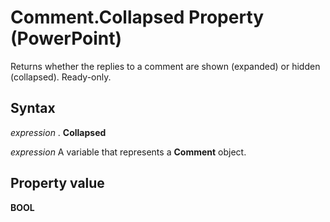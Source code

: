 
# Comment.Collapsed Property (PowerPoint)

Returns whether the replies to a comment are shown (expanded) or hidden (collapsed). Ready-only.


## Syntax

 _expression_ . **Collapsed**

 _expression_ A variable that represents a **Comment** object.


## Property value

 **BOOL**

